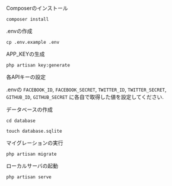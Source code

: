 Composerのインストール

```
composer install
```



.envの作成

```
cp .env.example .env
```

APP_KEYの生成

```
php artisan key:generate
```

各APIキーの設定

.envの `FACEBOOK_ID`, `FACEBOOK_SECRET`, `TWITTER_ID`, `TWITTER_SECRET`, `GITHUB_ID`, `GITHUB_SECRET` に各自で取得した値を設定してください.



データベースの作成

```
cd database

touch database.sqlite
```



マイグレーションの実行

```
php artisan migrate
```



ローカルサーバの起動

```
php artisan serve
```
